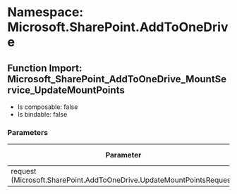 # Namespace: Microsoft.SharePoint.AddToOneDrive

## Function Import: Microsoft_SharePoint_AddToOneDrive_MountService_UpdateMountPoints

- Is composable: false
- Is bindable: false

### Parameters

Parameter | SPO | SP 2019 | SP 2016 | SP 2013
----------|:---:|:-------:|:-------:|:-------:
request (Microsoft.SharePoint.AddToOneDrive.UpdateMountPointsRequest) | ✅ | ❌ | ❌ | ❌